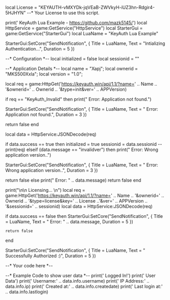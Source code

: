 local License = "KEYAUTH-vMXYDk-jqVEaB-ZWVkyH-iUZ3hn-Rdgir4-5HJHYN" --* Your License to use this script.

print(' KeyAuth Lua Example - https://github.com/mazk5145/')
local HttpService = game:GetService("HttpService")
local StarterGui = game:GetService("StarterGui")
local LuaName = "KeyAuth Lua Example"

StarterGui:SetCore("SendNotification", {
	Title = LuaName,
	Text = "Intializing Authentication...",
	Duration = 5
})

--* Configuration *--
local initialized = false
local sessionid = ""


--* Application Details *--
local name = "Xapj";
local ownerid = "MKS500Xxla";
local version = "1.0";

local req = game:HttpGet('https://keyauth.win/api/1.1/?name=' .. Name .. '&ownerid=' .. Ownerid .. '&type=init&ver=' .. APPVersion)

if req == "KeyAuth_Invalid" then 
   print(" Error: Application not found.")

   StarterGui:SetCore("SendNotification", {
	   Title = LuaName,
	   Text = " Error: Application not found.",
	   Duration = 3
   })

   return false
end

local data = HttpService:JSONDecode(req)

if data.success == true then
   initialized = true
   sessionid = data.sessionid
   --print(req)
elseif (data.message == "invalidver") then
   print(" Error: Wrong application version..")

   StarterGui:SetCore("SendNotification", {
	   Title = LuaName,
	   Text = " Error: Wrong application version..",
	   Duration = 3
   })

   return false
else
   print(" Error: " .. data.message)
   return false
end

print("\n\n Licensing... \n")
local req = game:HttpGet('https://keyauth.win/api/1.1/?name=' .. Name .. '&ownerid=' .. Ownerid .. '&type=license&key=' .. License ..'&ver=' .. APPVersion .. '&sessionid=' .. sessionid)
local data = HttpService:JSONDecode(req)


if data.success == false then 
    StarterGui:SetCore("SendNotification", {
	    Title = LuaName,
	    Text = " Error: " .. data.message,
	    Duration = 5
    })

    return false
end

StarterGui:SetCore("SendNotification", {
	Title = LuaName,
	Text = " Successfully Authorized :)",
	Duration = 5
})


--* Your code here *--

--* Example Code to show user data *-- 
print(' Logged In!')
print(' User Data')
print(' Username:' .. data.info.username)
print(' IP Address:' .. data.info.ip)
print(' Created at:' .. data.info.createdate)
print(' Last login at:' .. data.info.lastlogin)
